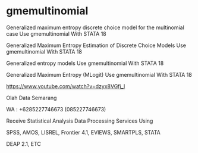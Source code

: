 # gmemultinomial
Generalized maximum entropy discrete choice model for the multinomial case Use gmemultinomial With STATA 18

Generalized Maximum Entropy Estimation of Discrete Choice Models Use gmemultinomial With STATA 18

Generalized entropy models Use gmemultinomial With STATA 18

Generalized Maximum Entropy (MLogit) Use gmemultinomial With STATA 18

https://www.youtube.com/watch?v=dzyx8VGfj_I

Olah Data Semarang

WA : +6285227746673 (085227746673)

Receive Statistical Analysis Data Processing Services Using

SPSS, AMOS, LISREL, Frontier 4.1, EVIEWS, SMARTPLS, STATA

DEAP 2.1, ETC
